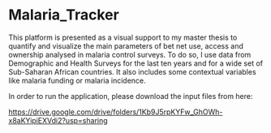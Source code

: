 # Malaria_Tracker

This platform is presented as a visual support to my master thesis to quantify and visualize the main parameters of bet net use, 
access and ownership analysed in malaria control surveys. To do so, I use data from Demographic and Health Surveys for the last 
ten years and for a wide set of Sub-Saharan African countries. It also includes some contextual variables like malaria funding or malaria incidence.

In order to run the application, please download the input files from here:

https://drive.google.com/drive/folders/1Kb9J5rpKYFw_GhOWh-x8aKYipiEXVdi2?usp=sharing


